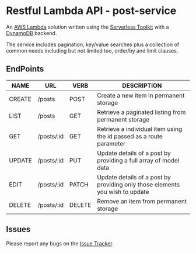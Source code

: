 # Restful Lambda API - post-service

An [AWS Lambda](https://aws.amazon.com/lambda/) solution written using the [Serverless Toolkit](http://serverless.com) with a [DynamoDB](https://aws.amazon.com/dynamodb) backend.

The service includes pagination, key/value searches plus a collection of common needs including but not limited too, order/by and limit clauses.

## EndPoints

NAME | URL | VERB | DESCRIPTION
---- | --- | ---- | -----------
CREATE | /posts | POST | Create a new item in permanent storage
LIST | /posts | GET | Retrieve a paginated listing from permanent storage
GET | /posts/:id | GET | Retrieve a individual item using the id passed as a route parameter
UPDATE | /posts/:id | PUT | Update details of a post by providing a full array of model data
EDIT | /posts/:id | PATCH | Update details of a post by providing only those elements you wish to update
DELETE | /posts/:id | DELETE | Remove an item from permanent storage

## Issues
Please report any bugs on the [Issue Tracker](https://github.com/jacksoncharles/post-service/issues).